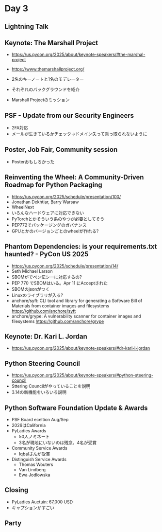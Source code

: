 # Day 3

## Lightning Talk

## Keynote: The Marshall Project

* https://us.pycon.org/2025/about/keynote-speakers/#the-marshal-project
* https://www.themarshallproject.org/

* 2名のキーノートと1名のモデレーター
* それぞれのバックグラウンドを紹介
* Marshall Projectのミッション

## PSF - Update from our Security Engineers

* 2FA対応
* メールが生きているかチェック→ドメイン失って乗っ取られないように

## Poster, Job Fair, Community session

* Posterおもしろかった

## Reinventing the Wheel: A Community-Driven Roadmap for Python Packaging

* https://us.pycon.org/2025/schedule/presentation/100/
* Jonathan Dekhtiar, Barry Warsaw 
* WheelNext
* いろんなハードウェアに対応できない
* PyTorchとかそういう系のやつが必要としてそう
* PEP772でパッケージングのガバナンス
* GPUとかのバージョンごとのwheelが作れる?

## Phantom Dependencies: is your requirements.txt haunted? - PyCon US 2025

* https://us.pycon.org/2025/schedule/presentation/14/
* Seth Michael Larson
* SBOMがでペン伝シーに対応するの?
* PEP 770 でSBOMはいる。Apr 11 にAcceptされた
* SBOMのjsonがつく
* Linuxのライブラリが入る?
* anchore/syft: CLI tool and library for generating a Software Bill of Materials from container images and filesystems https://github.com/anchore/syft
* anchore/grype: A vulnerability scanner for container images and filesystems https://github.com/anchore/grype

## Keynote: Dr. Kari L. Jordan

* https://us.pycon.org/2025/about/keynote-speakers/#dr-kari-l-jordan


## Python Steering Council

* https://us.pycon.org/2025/about/keynote-speakers/#python-steering-council
* Sttering Councilがやっていることを説明
* 3.14の新機能をいろいろ説明

## Python Software Foundation Update & Awards

* PSF Board eceltion Aug/Sep
* 2026はCalifornia
* PyLadies Awards
  * 50人ノミネート
  * 3名が現地にいないのは残念。4名が受賞
* Community Service Awards
  * Iqbalさんが受賞
* Distinguish Service Awards
  * Thomas Wouters
  * Van Lindberg
  * Ewa Jodlowska

## Closing

* PyLadies Auctuin: 67,000 USD
* キャプションがすごい

## Party
